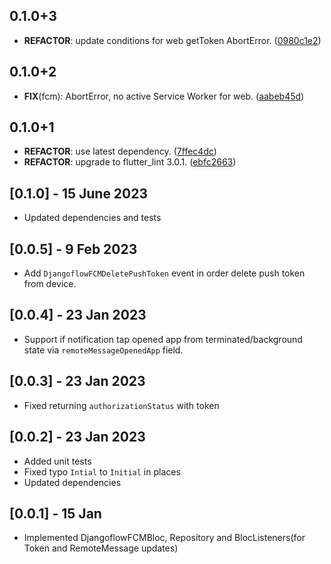 ## 0.1.0+3

 - **REFACTOR**: update conditions for web getToken AbortError. ([0980c1e2](https://github.com/djangoflow/flutter-djangoflow/commit/0980c1e281b86504754a24832b76a7b617e939dd))

## 0.1.0+2

 - **FIX**(fcm): AbortError, no active Service Worker for web. ([aabeb45d](https://github.com/djangoflow/flutter-djangoflow/commit/aabeb45d13b20d04ffea5321fdcd7f6c03176821))

## 0.1.0+1

 - **REFACTOR**: use latest dependency. ([7ffec4dc](https://github.com/djangoflow/flutter-djangoflow/commit/7ffec4dcd4b52bebde4fa37706649556ae7d6394))
 - **REFACTOR**: upgrade to flutter_lint 3.0.1. ([ebfc2663](https://github.com/djangoflow/flutter-djangoflow/commit/ebfc266338959dece73dd2b2198277ef0d225bb2))

## [0.1.0] - 15 June 2023

- Updated dependencies and tests

## [0.0.5] - 9 Feb 2023

- Add `DjangoflowFCMDeletePushToken` event in order delete push token from device.

## [0.0.4] - 23 Jan 2023

- Support if notification tap opened app from terminated/background state via `remoteMessageOpenedApp` field.

## [0.0.3] - 23 Jan 2023

- Fixed returning `authorizationStatus` with token

## [0.0.2] - 23 Jan 2023

- Added unit tests
- Fixed typo `Intial` to `Initial` in places
- Updated dependencies

## [0.0.1] - 15 Jan

- Implemented DjangoflowFCMBloc, Repository and BlocListeners(for Token and RemoteMessage updates)
